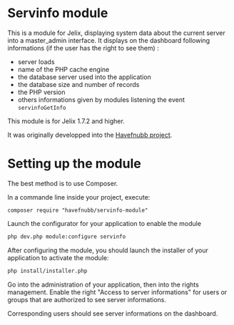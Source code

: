 Servinfo module
==============

This is a module for Jelix, displaying system data about the current server into 
a master_admin interface.
It displays on the dashboard following informations (if the user has the right to see them)  :

- server loads
- name of the PHP cache engine
- the database server used into the application
- the database size and number of records
- the PHP version
- others informations given by modules listening the event `servinfoGetInfo`

This module is for Jelix 1.7.2 and higher.

It was originally developped into the [Havefnubb project](https://github.com/havefnubb/havefnubb/).

Setting up the module
=====================

The best method is to use Composer.

In a commande line inside your project, execute:

```
composer require "havefnubb/servinfo-module"
```

Launch the configurator for your application to enable the module

```bash
php dev.php module:configure servinfo
```

After configuring the module, you should launch the installer of your application
to activate the module:

```bash
php install/installer.php
```

Go into the administration of your application, then into the rights
management. Enable the right "Access to server informations" for users
or groups that are authorized to see server informations.

Corresponding users should see server informations on the dashboard.
